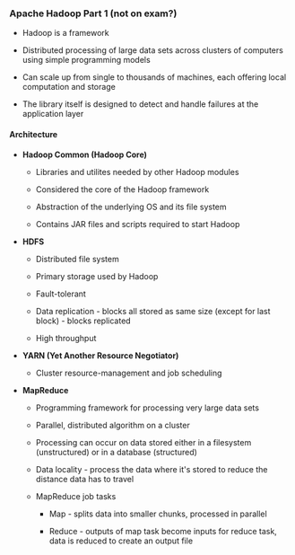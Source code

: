 ### Apache Hadoop Part 1 (not on exam?)

* Hadoop is a framework

* Distributed processing of large data sets across clusters of computers using simple programming models

* Can scale up from single to thousands of machines, each offering local computation and storage

* The library itself is designed to detect and handle failures at the application layer

#### Architecture

* **Hadoop Common (Hadoop Core)**

    * Libraries and utilites needed by other Hadoop modules

    * Considered the core of the Hadoop framework

    * Abstraction of the underlying OS and its file system

    * Contains JAR files and scripts required to start Hadoop

* **HDFS**

    * Distributed file system

    * Primary storage used by Hadoop

    * Fault-tolerant

    * Data replication - blocks all stored as same size (except for last block) - blocks replicated

    * High throughput

* **YARN (Yet Another Resource Negotiator)**

    * Cluster resource-management and job scheduling

* **MapReduce**

    * Programming framework for processing very large data sets

    * Parallel, distributed algorithm on a cluster

    * Processing can occur on data stored either in a filesystem (unstructured) or in a database (structured)

    * Data locality - process the data where it's stored to reduce the distance data has to travel

    * MapReduce job tasks

        * Map - splits data into smaller chunks, processed in parallel

        * Reduce - outputs of map task become inputs for reduce task, data is reduced to create an output file

